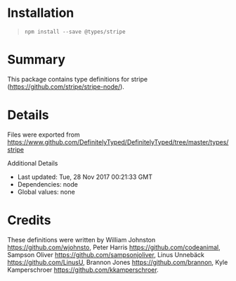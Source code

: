 # Installation
> `npm install --save @types/stripe`

# Summary
This package contains type definitions for stripe (https://github.com/stripe/stripe-node/).

# Details
Files were exported from https://www.github.com/DefinitelyTyped/DefinitelyTyped/tree/master/types/stripe

Additional Details
 * Last updated: Tue, 28 Nov 2017 00:21:33 GMT
 * Dependencies: node
 * Global values: none

# Credits
These definitions were written by William Johnston <https://github.com/wjohnsto>, Peter Harris <https://github.com/codeanimal>, Sampson Oliver <https://github.com/sampsonjoliver>, Linus Unnebäck <https://github.com/LinusU>, Brannon Jones <https://github.com/brannon>, Kyle Kamperschroer <https://github.com/kkamperschroer>.
